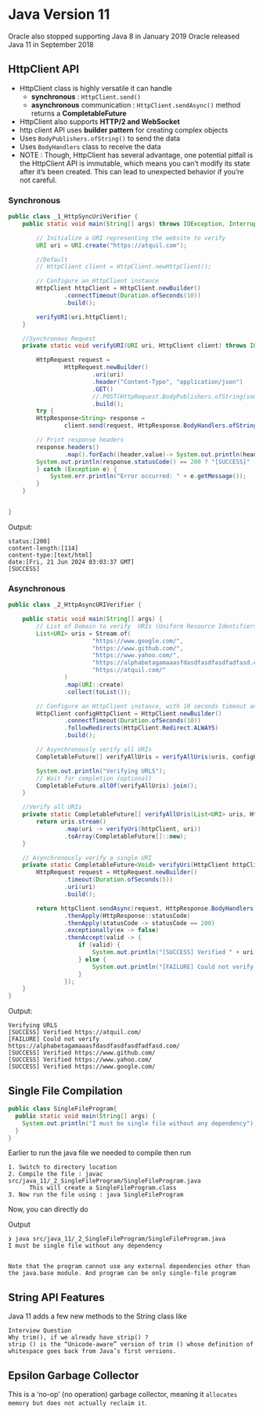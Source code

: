# Java Version 11
Oracle also stopped supporting Java 8 in January 2019
Oracle released Java 11 in September 2018

##
## HttpClient API

- HttpClient class is highly versatile it can handle 
  - **synchronous** : `HttpClient.send()`
  - **asynchronous** communication : `HttpClient.sendAsync()` method returns a **CompletableFuture**
- HttpClient also supports **HTTP/2 and WebSocket**
- http client API uses **builder pattern** for creating complex objects
- Uses `BodyPublishers.ofString()` to send the data
- Uses `BodyHandlers` class to receive the data
- NOTE : Though, HttpClient has several advantage, one potential pitfall is the HttpClient API is immutable, which means you can’t modify its state after it’s been created. This can lead to unexpected behavior if you’re not careful.

### Synchronous 
```java
public class _1_HttpSyncUriVerifier {
    public static void main(String[] args) throws IOException, InterruptedException {

        // Initialize a URI representing the website to verify
        URI uri = URI.create("https://atquil.com");

        //Default
        // HttpClient client = HttpClient.newHttpClient();

        // Configure an HttpClient instance
        HttpClient httpClient = HttpClient.newBuilder()
                .connectTimeout(Duration.ofSeconds(10))
                .build();

        verifyURI(uri,httpClient);
    }

    //Synchronous Request
    private static void verifyURI(URI uri, HttpClient client) throws IOException, InterruptedException {

        HttpRequest request =
                HttpRequest.newBuilder()
                        .uri(uri)
                        .header("Content-Type", "application/json")
                        .GET()
                        //.POST(HttpRequest.BodyPublishers.ofString(someData))
                        .build();
        try {
        HttpResponse<String> response =
                client.send(request, HttpResponse.BodyHandlers.ofString());

        // Print response headers
        response.headers()
                .map().forEach((header,value)-> System.out.println(header+":"+value));
        System.out.println(response.statusCode() == 200 ? "[SUCCESS]" : "[FAILURE]");
        } catch (Exception e) {
            System.err.println("Error occurred: " + e.getMessage());
        }
    }


}

```

Output:

```
status:[200]
content-length:[114]
content-type:[text/html]
date:[Fri, 21 Jun 2024 03:03:37 GMT]
[SUCCESS]
```

### Asynchronous

```java
public class _2_HttpAsyncURIVerifier {

    public static void main(String[] args) {
        // List of Domain to verify  URIs (Uniform Resource Identifiers)
        List<URI> uris = Stream.of(
                        "https://www.google.com/",
                        "https://www.github.com/",
                        "https://www.yahoo.com/",
                        "https://alphabetagamaaasfdasdfasdfasdfadfasd.com/",
                        "https://atquil.com/"
                )
                .map(URI::create)
                .collect(toList());

        // Configure an HttpClient instance, with 10 seconds timeout and follows redirects
        HttpClient configHttpClient = HttpClient.newBuilder()
                .connectTimeout(Duration.ofSeconds(10))
                .followRedirects(HttpClient.Redirect.ALWAYS)
                .build();

        // Asynchronously verify all URIs
        CompletableFuture[] verifyAllUris = verifyAllUris(uris, configHttpClient);

        System.out.println("Verifying URLS");
        // Wait for completion (optional)
        CompletableFuture.allOf(verifyAllUris).join();
    }

    //Verify all URIs
    private static CompletableFuture[] verifyAllUris(List<URI> uris, HttpClient httpClient) {
        return uris.stream()
                .map(uri -> verifyUri(httpClient, uri))
                .toArray(CompletableFuture[]::new);
    }

    // Asynchronously verify a single URI
    private static CompletableFuture<Void> verifyUri(HttpClient httpClient, URI uri) {
        HttpRequest request = HttpRequest.newBuilder()
                .timeout(Duration.ofSeconds(5))
                .uri(uri)
                .build();

        return httpClient.sendAsync(request, HttpResponse.BodyHandlers.ofString())
                .thenApply(HttpResponse::statusCode)
                .thenApply(statusCode -> statusCode == 200)
                .exceptionally(ex -> false)
                .thenAccept(valid -> {
                    if (valid) {
                        System.out.println("[SUCCESS] Verified " + uri);
                    } else {
                        System.out.println("[FAILURE] Could not verify " + uri);
                    }
                });
    }
}
```

Output:
```
Verifying URLS
[SUCCESS] Verified https://atquil.com/
[FAILURE] Could not verify https://alphabetagamaaasfdasdfasdfasdfadfasd.com/
[SUCCESS] Verified https://www.github.com/
[SUCCESS] Verified https://www.yahoo.com/
[SUCCESS] Verified https://www.google.com/
```


## Single File Compilation 

```java
public class SingleFileProgram{
  public static void main(String[] args) {
    System.out.println("I must be single file without any dependency");
  }
}
```

Earlier to run the java file we needed to compile then run

```
1. Switch to directory location
2. Compile the file : javac src/java_11/_2_SingleFileProgram/SingleFileProgram.java
      This will create a SingleFileProgram.class
3. Now run the file using : java SingleFileProgram
```
Now, you can directly do 

Output
```
❯ java src/java_11/_2_SingleFileProgram/SingleFileProgram.java
I must be single file without any dependency


```
```
Note that the program cannot use any external dependencies other than the java.base module. And program can be only single-file program
```

## String API Features

Java 11 adds a few new methods to the String class like

```
Interview Question
Why trim(), if we already have strip() ?
strip () is the “Unicode-aware” version of trim () whose definition of whitespace goes back from Java’s first versions.
```


## Epsilon Garbage Collector

This is a ‘no-op’ (no operation) garbage collector, meaning it `allocates memory but does not actually reclaim it`.




